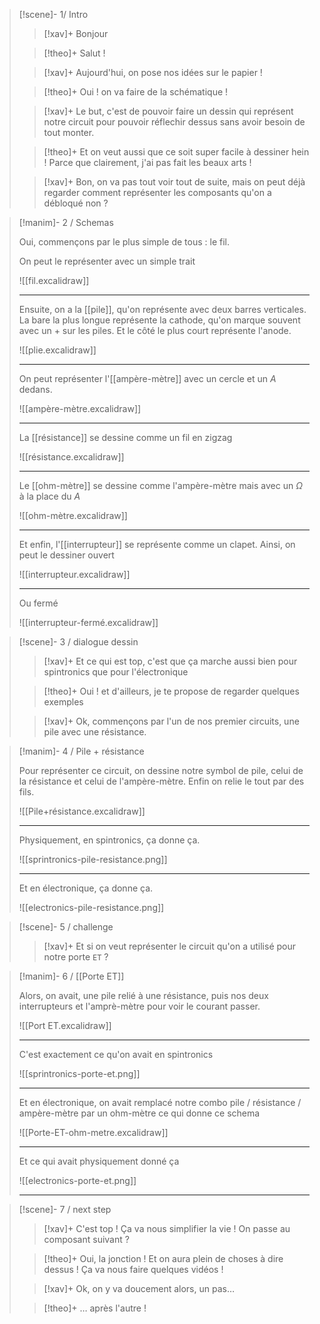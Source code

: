 
> [!scene]- 1/ Intro
> 
> > [!xav]+
> > Bonjour
> 
> > [!theo]+
> > Salut !
> 
> > [!xav]+
> > Aujourd'hui, on pose nos idées sur le papier !
> 
> > [!theo]+
> > Oui ! on va faire de la schématique !
> 
> > [!xav]+
> > Le but, c'est de pouvoir faire un dessin qui représent notre circuit pour pouvoir réflechir dessus sans avoir besoin de tout monter.
> 
> > [!theo]+
> >  Et on veut aussi que ce soit super facile à dessiner hein ! Parce que clairement, j'ai pas fait les beaux arts !
> 
> > [!xav]+
> > Bon, on va pas tout voir tout de suite, mais on peut déjà regarder comment représenter les composants qu'on a débloqué non ?
> 

> [!manim]- 2 / Schemas
> 
> Oui, commençons par le plus simple de tous : le fil.
> 
> On peut le représenter avec un simple trait
> 
> ![[fil.excalidraw]]
> 
> ---------------
> 
> Ensuite, on a la [[pile]], qu'on représente avec deux barres verticales.
> La bare la plus longue représente la cathode, qu'on marque souvent avec un $+$ sur les piles.
> Et le côté le plus court représente l'anode.
> 
> ![[plie.excalidraw]]
> 
> -----------------
> 
> On peut représenter l'[[ampère-mètre]] avec un cercle et un $A$ dedans.
> 
> ![[ampère-mètre.excalidraw]]
> 
> -----------------
> 
> La [[résistance]] se dessine comme un fil en zigzag
> 
> ![[résistance.excalidraw]]
> 
> -----------------
> 
> Le [[ohm-mètre]] se dessine comme l'ampère-mètre mais avec un $\Omega$ à la place du $A$
> 
> ![[ohm-mètre.excalidraw]]
> 
> -----------------
> 
> Et enfin, l'[[interrupteur]] se représente comme un clapet.
> Ainsi, on peut le dessiner ouvert
> 
> ![[interrupteur.excalidraw]]
> 
> ---------------
> 
> Ou fermé
> 
> ![[interrupteur-fermé.excalidraw]]

> [!scene]- 3 / dialogue dessin
> 
> > [!xav]+
> > Et ce qui est top, c'est que ça marche aussi bien pour spintronics que pour l'électronique
> 
> > [!theo]+
> >Oui ! et d'ailleurs, je te propose de regarder quelques exemples
> 
> > [!xav]+
> > Ok, commençons par l'un de nos premier circuits, une pile avec une résistance.
>

> [!manim]- 4 / Pile + résistance
> 
> Pour représenter ce circuit, on dessine notre symbol de pile, celui de la résistance et celui de l'ampère-mètre. Enfin on relie le tout par des fils.
> 
> ![[Pile+résistance.excalidraw]]
> 
> --------------
> 
> Physiquement, en spintronics, ça donne ça.
> 
> ![[sprintronics-pile-resistance.png]]
> 
> --------------
> 
> Et en électronique, ça donne ça.
> 
> ![[electronics-pile-resistance.png]]
> 

> [!scene]- 5 / challenge
> 
> > [!xav]+
> > Et si on veut représenter le circuit qu'on a utilisé pour notre porte `ET` ?
> 

> [!manim]- 6 / [[Porte ET]]
> 
> Alors, on avait, une pile relié à une résistance, puis nos deux interrupteurs et l'amprè-mètre pour voir le courant passer.
> 
> ![[Port ET.excalidraw]]
> 
> ---------
> 
> C'est exactement ce qu'on avait en spintronics
> 
> ![[sprintronics-porte-et.png]]
> 
> ----------
> 
> Et en électronique, on avait remplacé notre combo pile / résistance / ampère-mètre par un ohm-mètre ce qui donne ce schema
> 
> ![[Porte-ET-ohm-metre.excalidraw]]
> 
> -------------
> 
> Et ce qui avait physiquement donné ça
> 
> ![[electronics-porte-et.png]]
> 
> -------------

> [!scene]- 7 / next step
> 
> > [!xav]+
> > C'est top ! Ça va nous simplifier la vie ! On passe au composant suivant ?
> 
> > [!theo]+
> > Oui, la jonction ! Et on aura plein de choses à dire dessus ! Ça va nous faire quelques vidéos !
> 
> > [!xav]+
> > Ok, on y va doucement alors, un pas…
> 
> > [!theo]+
> >… après l'autre !
